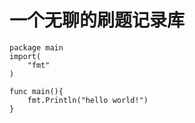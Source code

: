# 一个无聊的刷题记录库

``` golang
package main
import(
    "fmt"
)

func main(){
    fmt.Println("hello world!")
}
```